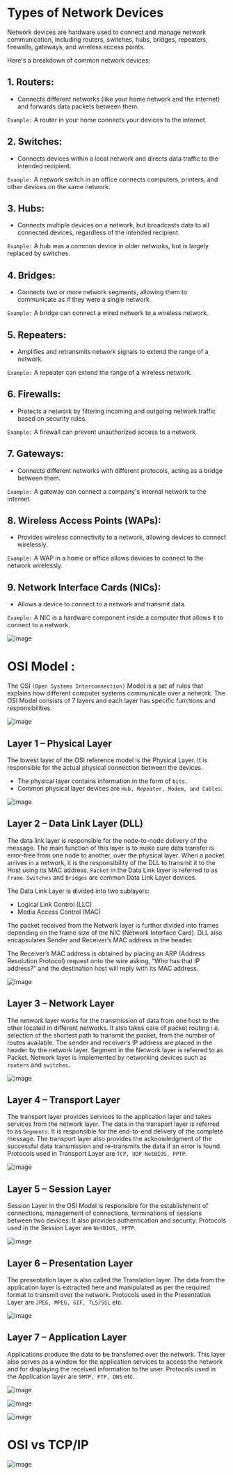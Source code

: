 # Types of Network Devices

Network devices are hardware used to connect and manage network communication, including routers, switches, hubs, bridges, repeaters, firewalls, gateways, and wireless access points. 

Here's a breakdown of common network devices:

## 1. Routers:
- Connects different networks (like your home network and the internet) and forwards data packets between them.

`Example:` A router in your home connects your devices to the internet. 

## 2. Switches:
- Connects devices within a local network and directs data traffic to the intended recipient.
  
`Example:` A network switch in an office connects computers, printers, and other devices on the same network. 

## 3. Hubs:
- Connects multiple devices on a network, but broadcasts data to all connected devices, regardless of the intended recipient.

`Example:` A hub was a common device in older networks, but is largely replaced by switches. 

## 4. Bridges:
- Connects two or more network segments, allowing them to communicate as if they were a single network.

`Example:` A bridge can connect a wired network to a wireless network. 

## 5. Repeaters:
- Amplifies and retransmits network signals to extend the range of a network.
  
`Example:` A repeater can extend the range of a wireless network. 

## 6. Firewalls:
- Protects a network by filtering incoming and outgoing network traffic based on security rules.

`Example:` A firewall can prevent unauthorized access to a network. 

## 7. Gateways:
- Connects different networks with different protocols, acting as a bridge between them.
  
`Example:` A gateway can connect a company's internal network to the internet.

## 8. Wireless Access Points (WAPs):
- Provides wireless connectivity to a network, allowing devices to connect wirelessly.

`Example:` A WAP in a home or office allows devices to connect to the network wirelessly. 

## 9. Network Interface Cards (NICs):
- Allows a device to connect to a network and transmit data.

`Example:` A NIC is a hardware component inside a computer that allows it to connect to a network. 

![image](https://github.com/user-attachments/assets/43393c9d-885e-4aea-b007-5d21f2acbbf5)

# OSI Model :

The OSI `(Open Systems Interconnection)` Model is a set of rules that explains how different computer systems communicate over a network. The OSI Model consists of 7 layers and each layer has specific functions and responsibilities.

![image](https://github.com/user-attachments/assets/5b0ea920-a663-441d-b269-a64e74b37d49)

## Layer 1 – Physical Layer

The lowest layer of the OSI reference model is the Physical Layer. It is responsible for the actual physical connection between the devices. 
- The physical layer contains information in the form of `bits`.
- Common physical layer devices are `Hub, Repeater, Modem, and Cables`.

![image](https://github.com/user-attachments/assets/a229005a-56ff-4b08-9c69-3d452a537fc4)

## Layer 2 – Data Link Layer (DLL)

The data link layer is responsible for the node-to-node delivery of the message. The main function of this layer is to make sure data transfer is error-free from one node to another, over the physical layer. When a packet arrives in a network, it is the responsibility of the DLL to transmit it to the Host using its MAC address. `Packet` in the Data Link layer is referred to as `Frame`. `Switches` and `Bridges` are common Data Link Layer devices.

The Data Link Layer is divided into two sublayers:

- Logical Link Control (LLC)
- Media Access Control (MAC)

The packet received from the Network layer is further divided into frames depending on the frame size of the NIC (Network Interface Card). DLL also encapsulates Sender and Receiver’s MAC address in the header.

The Receiver’s MAC address is obtained by placing an ARP (Address Resolution Protocol) request onto the wire asking, “Who has that IP address?” and the destination host will reply with its MAC address.

![image](https://github.com/user-attachments/assets/c752a80d-6bf8-45cb-9476-cf9abab49040)

## Layer 3 – Network Layer

The network layer works for the transmission of data from one host to the other located in different networks. It also takes care of packet routing i.e. selection of the shortest path to transmit the packet, from the number of routes available. The sender and receiver’s IP address are placed in the header by the network layer. Segment in the Network layer is referred to as Packet. Network layer is implemented by networking devices such as `routers` and `switches`.

![image](https://github.com/user-attachments/assets/e057b255-dc96-469c-9b47-094051de469f)

## Layer 4 – Transport Layer

The transport layer provides services to the application layer and takes services from the network layer. The data in the transport layer is referred to as `Segments`. It is responsible for the end-to-end delivery of the complete message. The transport layer also provides the acknowledgment of the successful data transmission and re-transmits the data if an error is found. Protocols used in Transport Layer are `TCP, UDP NetBIOS, PPTP`.

![image](https://github.com/user-attachments/assets/4f7a3fd1-d815-4ff1-a83b-4564fb2da8e2)

## Layer 5 – Session Layer

Session Layer in the OSI Model is responsible for the establishment of connections, management of connections, terminations of sessions between two devices. It also provides authentication and security. Protocols used in the Session Layer are `NetBIOS, PPTP`.

![image](https://github.com/user-attachments/assets/94efb8ae-03b6-4ded-af71-50ae2cdea250)

## Layer 6 – Presentation Layer

The presentation layer is also called the Translation layer. The data from the application layer is extracted here and manipulated as per the required format to transmit over the network. Protocols used in the Presentation Layer are `JPEG, MPEG, GIF, TLS/SSL` etc.

![image](https://github.com/user-attachments/assets/f44c82f1-ab1f-45d9-8195-6073e26a3a75)

## Layer 7 – Application Layer

Applications produce the data to be transferred over the network. This layer also serves as a window for the application services to access the network and for displaying the received information to the user. Protocols used in the Application layer are `SMTP, FTP, DNS` etc.

![image](https://github.com/user-attachments/assets/7779d7b1-f870-4bec-91e1-a779f7f0e699)

![image](https://github.com/user-attachments/assets/fd85e2ec-48bc-4086-b9c8-9c1b8318a0ee)

![image](https://github.com/user-attachments/assets/def22527-1235-4e7c-890e-55d85db9e2ed)

# OSI vs TCP/IP

![image](https://github.com/user-attachments/assets/3827b33a-2872-4fff-9630-0cb7ca1c0774)

